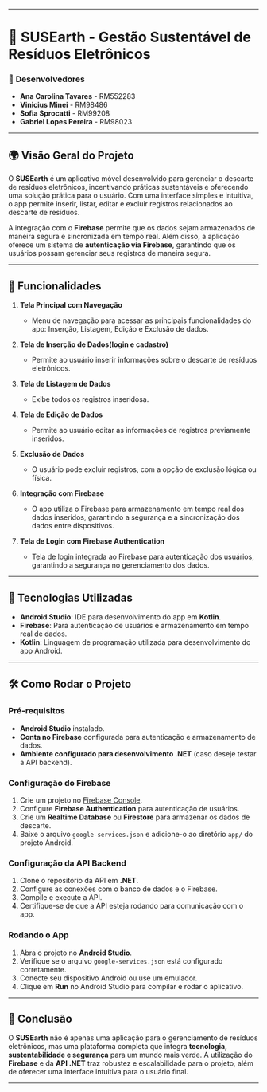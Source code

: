 
---

# 🌱 **SUSEarth - Gestão Sustentável de Resíduos Eletrônicos**

### 💬 **Desenvolvedores**
- **Ana Carolina Tavares** - RM552283  
- **Vinicius Minei** - RM98486  
- **Sofia Sprocatti** - RM99208  
- **Gabriel Lopes Pereira** - RM98023  

---

## 🌍 **Visão Geral do Projeto**

O **SUSEarth** é um aplicativo móvel desenvolvido para gerenciar o descarte de resíduos eletrônicos, incentivando práticas sustentáveis e oferecendo uma solução prática para o usuário. Com uma interface simples e intuitiva, o app permite inserir, listar, editar e excluir registros relacionados ao descarte de resíduos. 

A integração com o **Firebase** permite que os dados sejam armazenados de maneira segura e sincronizada em tempo real. Além disso, a aplicação oferece um sistema de **autenticação via Firebase**, garantindo que os usuários possam gerenciar seus registros de maneira segura.

---

## 🚀 **Funcionalidades**

1. **Tela Principal com Navegação**  
   - Menu de navegação para acessar as principais funcionalidades do app: Inserção, Listagem, Edição e Exclusão de dados.

2. **Tela de Inserção de Dados(login e cadastro)**  
   - Permite ao usuário inserir informações sobre o descarte de resíduos eletrônicos.

3. **Tela de Listagem de Dados**  
   - Exibe todos os registros inseridosa.

4. **Tela de Edição de Dados**  
   - Permite ao usuário editar as informações de registros previamente inseridos.

5. **Exclusão de Dados**  
   - O usuário pode excluir registros, com a opção de exclusão lógica ou física.

6. **Integração com Firebase**  
   - O app utiliza o Firebase para armazenamento em tempo real dos dados inseridos, garantindo a segurança e a sincronização dos dados entre dispositivos.

7. **Tela de Login com Firebase Authentication**  
   - Tela de login integrada ao Firebase para autenticação dos usuários, garantindo a segurança no gerenciamento dos dados.

---

## 🔧 **Tecnologias Utilizadas**

- **Android Studio**: IDE para desenvolvimento do app em **Kotlin**.
- **Firebase**: Para autenticação de usuários e armazenamento em tempo real de dados.
- **Kotlin**: Linguagem de programação utilizada para desenvolvimento do app Android.

---

## 🛠 **Como Rodar o Projeto**

### **Pré-requisitos**

- **Android Studio** instalado.
- **Conta no Firebase** configurada para autenticação e armazenamento de dados.
- **Ambiente configurado para desenvolvimento .NET** (caso deseje testar a API backend).

### **Configuração do Firebase**

1. Crie um projeto no [Firebase Console](https://console.firebase.google.com/).
2. Configure **Firebase Authentication** para autenticação de usuários.
3. Crie um **Realtime Database** ou **Firestore** para armazenar os dados de descarte.
4. Baixe o arquivo `google-services.json` e adicione-o ao diretório `app/` do projeto Android.

### **Configuração da API Backend**

1. Clone o repositório da API em **.NET**.
2. Configure as conexões com o banco de dados e o Firebase.
3. Compile e execute a API.
4. Certifique-se de que a API esteja rodando para comunicação com o app.

### **Rodando o App**

1. Abra o projeto no **Android Studio**.
2. Verifique se o arquivo `google-services.json` está configurado corretamente.
3. Conecte seu dispositivo Android ou use um emulador.
4. Clique em **Run** no Android Studio para compilar e rodar o aplicativo.

---

## 📝 **Conclusão**

O **SUSEarth** não é apenas uma aplicação para o gerenciamento de resíduos eletrônicos, mas uma plataforma completa que integra **tecnologia, sustentabilidade e segurança** para um mundo mais verde. A utilização do **Firebase** e da **API .NET** traz robustez e escalabilidade para o projeto, além de oferecer uma interface intuitiva para o usuário final.

---
